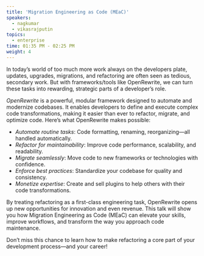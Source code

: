 ```yaml
---
title: 'Migration Engineering as Code (MEaC)'
speakers:
  - nagkumar
  - vikasrajputin
topics:
  - enterprise
time: 01:35 PM - 02:25 PM
weight: 4
---
```


In today’s world of too much more work always on the developers plate, updates, upgrades, migrations, and refactoring are often seen as tedious, secondary work. But with frameworks/tools like OpenRewrite, we can turn these tasks into rewarding, strategic parts of a developer’s role.

*OpenRewrite* is a powerful, modular framework designed to automate and modernize codebases. It enables developers to define and execute complex code transformations, making it easier than ever to refactor, migrate, and optimize code. Here’s what OpenRewrite makes possible:

- *Automate routine tasks*: Code formatting, renaming, reorganizing—all handled automatically.
- *Refactor for maintainability*: Improve code performance, scalability, and readability.
- *Migrate seamlessly*: Move code to new frameworks or technologies with confidence.
- *Enforce best practices*: Standardize your codebase for quality and consistency.
- *Monetize expertise*: Create and sell plugins to help others with their code transformations.

By treating refactoring as a first-class engineering task, OpenRewrite opens up new opportunities for innovation and even revenue. This talk will show you how Migration Engineering as Code (MEaC) can elevate your skills, improve workflows, and transform the way you approach code maintenance.

Don’t miss this chance to learn how to make refactoring a core part of your development process—and your career!